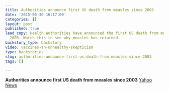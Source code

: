 ```yaml
---
title: Authorities announce first US death from measles since 2003
date: '2015-06-30 16:17:00'
categories: []
layout: post
published: true
lead_copy: Health authorities have announced the first US death from measles since
  2003. Watch this to see why measles has returned.
backstory_type: backstory
video: vaccines-an-unhealthy-skepticism
type: backstories
slug: authorities-announce-first-us-death-from-measles-since-2003
tags: []

---
```

**Authorities announce first US death from measles since 2003**
[Yahoo News](yhoo.it/1JACId2)

